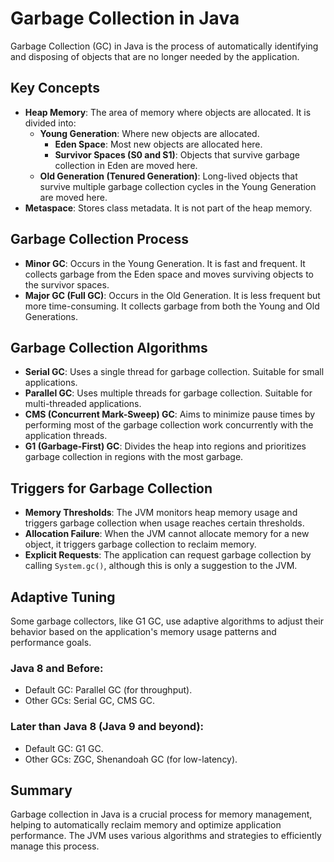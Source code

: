 # Garbage Collection in Java

Garbage Collection (GC) in Java is the process of automatically identifying and disposing of objects that are no longer needed by the application.
## Key Concepts

- **Heap Memory**: The area of memory where objects are allocated. It is divided into:
    - **Young Generation**: Where new objects are allocated.
        - **Eden Space**: Most new objects are allocated here.
        - **Survivor Spaces (S0 and S1)**: Objects that survive garbage collection in Eden are moved here.
    - **Old Generation (Tenured Generation)**: Long-lived objects that survive multiple garbage collection cycles in the Young Generation are moved here.
- **Metaspace**: Stores class metadata. It is not part of the heap memory.

## Garbage Collection Process

- **Minor GC**: Occurs in the Young Generation. It is fast and frequent. It collects garbage from the Eden space and moves surviving objects to the survivor spaces.
- **Major GC (Full GC)**: Occurs in the Old Generation. It is less frequent but more time-consuming. It collects garbage from both the Young and Old Generations.

## Garbage Collection Algorithms

- **Serial GC**: Uses a single thread for garbage collection. Suitable for small applications.
- **Parallel GC**: Uses multiple threads for garbage collection. Suitable for multi-threaded applications.
- **CMS (Concurrent Mark-Sweep) GC**: Aims to minimize pause times by performing most of the garbage collection work concurrently with the application threads.
- **G1 (Garbage-First) GC**: Divides the heap into regions and prioritizes garbage collection in regions with the most garbage.

## Triggers for Garbage Collection

- **Memory Thresholds**: The JVM monitors heap memory usage and triggers garbage collection when usage reaches certain thresholds.
- **Allocation Failure**: When the JVM cannot allocate memory for a new object, it triggers garbage collection to reclaim memory.
- **Explicit Requests**: The application can request garbage collection by calling `System.gc()`, although this is only a suggestion to the JVM.

## Adaptive Tuning

Some garbage collectors, like G1 GC, use adaptive algorithms to adjust their behavior based on the application's memory usage patterns and performance goals.

### Java 8 and Before:
- Default GC: Parallel GC (for throughput).
- Other GCs: Serial GC, CMS GC.
### Later than Java 8 (Java 9 and beyond):
- Default GC: G1 GC.
- Other GCs: ZGC, Shenandoah GC (for low-latency).

## Summary

Garbage collection in Java is a crucial process for memory management, helping to automatically reclaim memory and optimize application performance. The JVM uses various algorithms and strategies to efficiently manage this process.